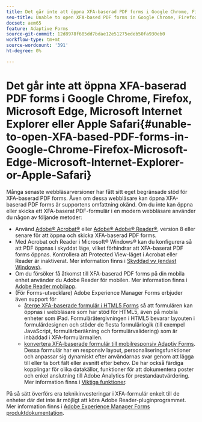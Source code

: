```yaml
---
title: Det går inte att öppna XFA-baserad PDF forms i Google Chrome, Firefox, Microsoft Edge, Microsoft Internet Explorer eller Apple Safari
seo-title: Unable to open XFA-based PDF forms in Google Chrome, Firefox, Microsoft Edge, Microsoft Internet Explorer, or Apple Safari
docset: aem65
feature: Adaptive Forms
source-git-commit: 12d8978f685dd7bdae12e51275edeb50fa930eb0
workflow-type: tm+mt
source-wordcount: '391'
ht-degree: 0%

---
```



# Det går inte att öppna XFA-baserad PDF forms i Google Chrome, Firefox, Microsoft Edge, Microsoft Internet Explorer eller Apple Safari{#unable-to-open-XFA-based-PDF-forms-in-Google-Chrome-Firefox-Microsoft-Edge-Microsoft-Internet-Explorer-or-Apple-Safari}

Många senaste webbläsarversioner har fått sitt eget begränsade stöd för XFA-baserad PDF forms. Även om dessa webbläsare kan öppna XFA-baserad PDF forms är supportens omfattning okänd. Om du inte kan öppna eller skicka ett XFA-baserat PDF-formulär i en modern webbläsare använder du någon av följande metoder:

* Använd [Adobe® Acrobat®](https://www.adobe.com/acrobat.html) eller [Adobe® Adobe® Reader®](https://get.adobe.com/reader/), version 8 eller senare för att öppna och skicka XFA-baserad PDF forms.
* Med Acrobat och Reader i Microsoft® Windows® kan du konfigurera så att PDF öppnas i skyddat läge, vilket förhindrar att XFA-baserat PDF forms öppnas. Kontrollera att Protected View-läget i Acrobat eller Reader är inaktiverat. Mer information finns i [Skyddad vy (endast Windows)](https://helpx.adobe.com/in/reader/using/protected-mode-windows.html).
* Om du försöker få åtkomst till XFA-baserad PDF forms på din mobila enhet använder du Adobe Reader för mobilen. Mer information finns i [Adobe Reader mobilapp](https://www.adobe.com/in/acrobat/mobile/acrobat-reader.html).
* (För Forms-utvecklare) Adobe Experience Manager Forms erbjuder även support för
   * [återge XFA-baserade formulär i HTML5 Forms](https://experienceleague.adobe.com/docs/experience-manager-65/forms/html5-forms/introduction.html?#key-capabilities-of-html-forms-br) så att formulären kan öppnas i webbläsare som har stöd för HTML5, även på mobila enheter som iPad. Formuläråtergivningen i HTML5 bevarar layouten i formulärdesignen och stöder de flesta formulärlogik (till exempel JavaScript, formulärberäkning och formulärvalidering) som är inbäddad i XFA-formulärmallen.
   * [konvertera XFA-baserade formulär till mobilresponsiv Adaptiv Forms](https://experienceleague.adobe.com/docs/experience-manager-65/forms/adaptive-forms-basic-authoring/creating-adaptive-form.html?#create-an-adaptive-form-based-on-an-xfa-form-template). Dessa formulär har en responsiv layout, personaliseringsfunktioner och anpassar sig dynamiskt efter användarnas svar genom att lägga till eller ta bort fält eller avsnitt efter behov. De har också färdiga kopplingar för olika datakällor, funktioner för att dokumentera poster och enkel anslutning till Adobe Analytics för prestandautvärdering. Mer information finns i [Viktiga funktioner](https://experienceleague.adobe.com/docs/experience-manager-cloud-service/content/forms/key-features.html).

På så sätt överförs era teknikinvesteringar i XFA-formulär enkelt till de enheter där det inte är möjligt att köra Adobe Reader-pluginprogrammet. Mer information finns i [Adobe Experience Manager Forms produktdokumentation](https://experienceleague.adobe.com/docs/experience-manager-cloud-service/content/forms/home.html).
